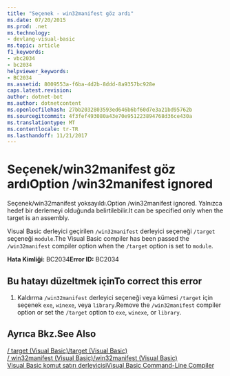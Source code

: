 ```yaml
---
title: "Seçenek - win32manifest göz ardı"
ms.date: 07/20/2015
ms.prod: .net
ms.technology:
- devlang-visual-basic
ms.topic: article
f1_keywords:
- vbc2034
- bc2034
helpviewer_keywords:
- BC2034
ms.assetid: 8009553a-f6ba-4d2b-8ddd-8a9357bc928e
caps.latest.revision: 
author: dotnet-bot
ms.author: dotnetcontent
ms.openlocfilehash: 27bb2032803593ed646b6bf60d7e3a21bd95762b
ms.sourcegitcommit: 4f3fef493080a43e70e951223894768d36ce430a
ms.translationtype: MT
ms.contentlocale: tr-TR
ms.lasthandoff: 11/21/2017
---
```

# <a name="option-win32manifest-ignored"></a><span data-ttu-id="63aae-102">Seçenek/win32manifest göz ardı</span><span class="sxs-lookup"><span data-stu-id="63aae-102">Option /win32manifest ignored</span></span>
<span data-ttu-id="63aae-103">Seçenek/win32manifest yoksayıldı.</span><span class="sxs-lookup"><span data-stu-id="63aae-103">Option /win32manifest ignored.</span></span> <span data-ttu-id="63aae-104">Yalnızca hedef bir derlemeyi olduğunda belirtilebilir.</span><span class="sxs-lookup"><span data-stu-id="63aae-104">It can be specified only when the target is an assembly.</span></span>  
  
 <span data-ttu-id="63aae-105">Visual Basic derleyici geçirilen `/win32manifest` derleyici seçeneği `/target` seçeneği `module`.</span><span class="sxs-lookup"><span data-stu-id="63aae-105">The Visual Basic compiler has been passed the `/win32manifest` compiler option when the `/target` option is set to `module`.</span></span>  
  
 <span data-ttu-id="63aae-106">**Hata Kimliği:** BC2034</span><span class="sxs-lookup"><span data-stu-id="63aae-106">**Error ID:** BC2034</span></span>  
  
## <a name="to-correct-this-error"></a><span data-ttu-id="63aae-107">Bu hatayı düzeltmek için</span><span class="sxs-lookup"><span data-stu-id="63aae-107">To correct this error</span></span>  
  
1.  <span data-ttu-id="63aae-108">Kaldırma `/win32manifest` derleyici seçeneği veya kümesi `/target` için seçenek `exe`, `winexe`, veya `library`.</span><span class="sxs-lookup"><span data-stu-id="63aae-108">Remove the `/win32manifest` compiler option or set the `/target` option to `exe`, `winexe`, or `library`.</span></span>  
  
## <a name="see-also"></a><span data-ttu-id="63aae-109">Ayrıca Bkz.</span><span class="sxs-lookup"><span data-stu-id="63aae-109">See Also</span></span>  
 [<span data-ttu-id="63aae-110">/ target (Visual Basic)</span><span class="sxs-lookup"><span data-stu-id="63aae-110">/target (Visual Basic)</span></span>](../../visual-basic/reference/command-line-compiler/target.md)  
 [<span data-ttu-id="63aae-111">/ win32manifest (Visual Basic)</span><span class="sxs-lookup"><span data-stu-id="63aae-111">/win32manifest (Visual Basic)</span></span>](../../visual-basic/reference/command-line-compiler/win32manifest.md)  
 [<span data-ttu-id="63aae-112">Visual Basic komut satırı derleyicisi</span><span class="sxs-lookup"><span data-stu-id="63aae-112">Visual Basic Command-Line Compiler</span></span>](../../visual-basic/reference/command-line-compiler/index.md)
